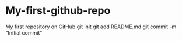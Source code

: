 # My-first-github-repo
My first repository on GitHub
git init
git add README.md
git commit -m "Initial commit"
